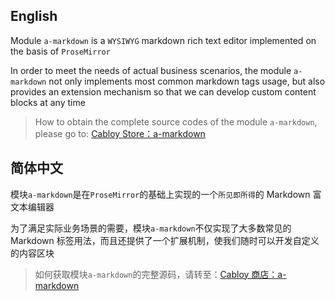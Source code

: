 ## English

Module `a-markdown` is a `WYSIWYG` markdown rich text editor implemented on the basis of `ProseMirror`

In order to meet the needs of actual business scenarios, the module `a-markdown` not only implements most common markdown tags usage, but also provides an extension mechanism so that we can develop custom content blocks at any time

> How to obtain the complete source codes of the module `a-markdown`, please go to: [Cabloy Store：a-markdown](https://store.cabloy.com/articles/a-markdown.html)

## 简体中文

模块`a-markdown`是在`ProseMirror`的基础上实现的一个`所见即所得`的 Markdown 富文本编辑器

为了满足实际业务场景的需要，模块`a-markdown`不仅实现了大多数常见的 Markdown 标签用法，而且还提供了一个扩展机制，使我们随时可以开发自定义的内容区块

> 如何获取模块`a-markdown`的完整源码，请转至：[Cabloy 商店：a-markdown](https://store.cabloy.com/zh-cn/articles/a-markdown.html)
